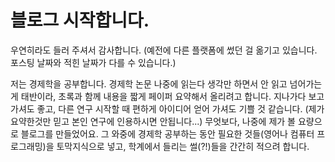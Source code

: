 # 블로그 시작합니다.

우연히라도 들러 주셔서 감사합니다.
(예전에 다른 플랫폼에 썼던 걸 옮기고 있습니다. 포스팅 날짜와 적힌 날짜가 다를 수 있습니다.)

저는 경제학을 공부합니다. 경제학 논문 나중에 읽는다 생각만 하면서 안 읽고 넘어가는 게 태반이라, 초록과 함께 내용을 짧게 페이퍼 요약해서 올리려고 합니다. 
지나가다 보고 가셔도 좋고, 다른 연구 시작할 때 편하게 아이디어 얻어 가셔도 기쁠 것 같습니다. (제가 요약한것만 믿고 본인 연구에 인용하시면 안됩니다...)
무엇보다, 나중에 제가 볼 요량으로 블로그를 만들었어요.
그 와중에 경제학 공부하는 동안 필요한 것들(영어나 컴퓨터 프로그래밍)을 토막지식으로 넣고, 학계에서 들리는 썰(?!)들을 간간히 적으려 합니다.
